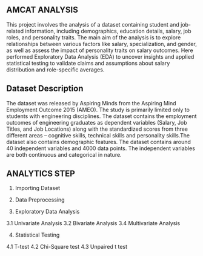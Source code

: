 ## AMCAT ANALYSIS

This project involves the analysis of a dataset containing student and job-related information, including demographics, education details, salary, job roles, and personality traits. 
The main aim of the analysis is to explore relationships between various factors like salary, specialization, and gender, as well as assess the impact of personality traits on salary outcomes.
Here performed Exploratory Data Analysis (EDA) to uncover insights and applied statistical testing to validate claims and assumptions about salary distribution and role-specific averages.

## Dataset Description

The dataset was released by Aspiring Minds from the Aspiring Mind Employment Outcome 2015 (AMEO). The study is primarily limited only to students with engineering disciplines.
The dataset contains the employment outcomes of engineering graduates as dependent variables (Salary, Job Titles, and Job Locations) along with the standardized scores 
from three different areas – cognitive skills, technical skills and personality skills.The dataset also contains demographic features. 
The dataset contains around 40 independent variables and 4000 data points. The independent variables are both continuous and categorical in nature. 


## ANALYTICS STEP
1. Importing Dataset

2. Data Preprocessing

3. Exploratory Data Analysis

 3.1 Univariate Analysis
 3.2 Bivariate Analysis
 3.4 Multivariate Analysis  
 
4. Statistical Testing

 4.1 T-test
 4.2 Chi-Square test
 4.3 Unpaired t test
